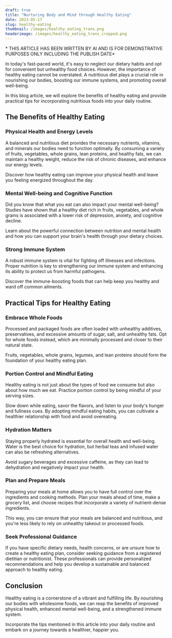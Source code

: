 ```yaml
---
draft: true
title: "Nurturing Body and Mind through Healthy Eating"
date: 2023-05-17
slug: healthy-eating
thumbnail: /images/healthy_eating_trans.png
headerimage: /images/healthy_eating_trans_cropped.png
---
```

\* THIS ARTICLE HAS BEEN WRITTEN BY AI AND IS FOR DEMONSTRATIVE PURPOSES ONLY INCLUDING THE PUBLISH DATE\*

In today's fast-paced world, it's easy to neglect our dietary habits and opt for convenient but unhealthy food choices. However, the importance of healthy eating cannot be overstated. A nutritious diet plays a crucial role in nourishing our bodies, boosting our immune systems, and promoting overall well-being.

In this blog article, we will explore the benefits of healthy eating and provide practical tips for incorporating nutritious foods into your daily routine.

## The Benefits of Healthy Eating
### Physical Health and Energy Levels
A balanced and nutritious diet provides the necessary nutrients, vitamins, and minerals our bodies need to function optimally. By consuming a variety of fruits, vegetables, whole grains, lean proteins, and healthy fats, we can maintain a healthy weight, reduce the risk of chronic diseases, and enhance our energy levels.

Discover how healthy eating can improve your physical health and leave you feeling energized throughout the day.

### Mental Well-being and Cognitive Function
Did you know that what you eat can also impact your mental well-being? Studies have shown that a healthy diet rich in fruits, vegetables, and whole grains is associated with a lower risk of depression, anxiety, and cognitive decline.

Learn about the powerful connection between nutrition and mental health and how you can support your brain's health through your dietary choices.

### Strong Immune System
A robust immune system is vital for fighting off illnesses and infections. Proper nutrition is key to strengthening our immune system and enhancing its ability to protect us from harmful pathogens.

Discover the immune-boosting foods that can help keep you healthy and ward off common ailments.

## Practical Tips for Healthy Eating
### Embrace Whole Foods
Processed and packaged foods are often loaded with unhealthy additives, preservatives, and excessive amounts of sugar, salt, and unhealthy fats. Opt for whole foods instead, which are minimally processed and closer to their natural state.

Fruits, vegetables, whole grains, legumes, and lean proteins should form the foundation of your healthy eating plan.

### Portion Control and Mindful Eating
Healthy eating is not just about the types of food we consume but also about how much we eat. Practice portion control by being mindful of your serving sizes.

Slow down while eating, savor the flavors, and listen to your body's hunger and fullness cues. By adopting mindful eating habits, you can cultivate a healthier relationship with food and avoid overeating.

### Hydration Matters
Staying properly hydrated is essential for overall health and well-being. Water is the best choice for hydration, but herbal teas and infused water can also be refreshing alternatives.

Avoid sugary beverages and excessive caffeine, as they can lead to dehydration and negatively impact your health.

### Plan and Prepare Meals
Preparing your meals at home allows you to have full control over the ingredients and cooking methods. Plan your meals ahead of time, make a grocery list, and choose recipes that incorporate a variety of nutrient-dense ingredients.

This way, you can ensure that your meals are balanced and nutritious, and you're less likely to rely on unhealthy takeout or processed foods.

### Seek Professional Guidance
If you have specific dietary needs, health concerns, or are unsure how to create a healthy eating plan, consider seeking guidance from a registered dietitian or nutritionist. These professionals can provide personalized recommendations and help you develop a sustainable and balanced approach to healthy eating.

## Conclusion
Healthy eating is a cornerstone of a vibrant and fulfilling life. By nourishing our bodies with wholesome foods, we can reap the benefits of improved physical health, enhanced mental well-being, and a strengthened immune system.

Incorporate the tips mentioned in this article into your daily routine and embark on a journey towards a healthier, happier you.
